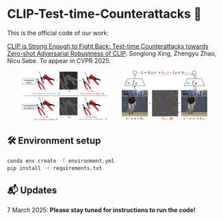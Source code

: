 # CLIP-Test-time-Counterattacks 🚀
This is the official code of our work:

[CLIP is Strong Enough to Fight Back: Test-time Counterattacks towards Zero-shot Adversarial Robustness of CLIP](https://arxiv.org/abs/2503.03613). Songlong Xing, Zhengyu Zhao, Nicu Sebe. To appear in CVPR 2025.

<p align="center">
  <img src="figures/teaser.png" width="40%" />
  &nbsp;&nbsp;&nbsp;&nbsp;&nbsp;&nbsp;
  <img src="figures/fig2b.png" width="40%" />
</p>

## 🛠️ Environment setup
```bash
conda env create -f environment.yml
pip install -r requirements.txt
```

## 📬 Updates
7 March 2025: **Please stay tuned for instructions to run the code!**
